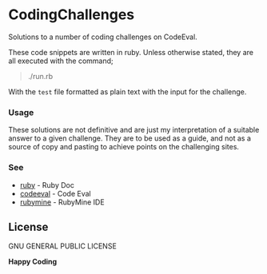# CodingChallenges

Solutions to a number of coding challenges on CodeEval.

These code snippets are written in ruby. Unless otherwise stated, they are all executed with the command;

> ./run.rb

With the `test` file formatted as plain text with the input for the challenge.

### Usage
These solutions are not definitive and are just my interpretation of a suitable answer to a given challenge. They are to be used as a guide, and not as a source of copy and pasting to achieve points on the challenging sites.

### See

* [ruby] - Ruby Doc
* [codeeval] - Code Eval
* [rubymine] - RubyMine IDE


License
----

GNU GENERAL PUBLIC LICENSE


**Happy Coding**


   [ruby]: <http://ruby-doc.org/>
   [codeeval]: <https://www.codeeval.com>
   [rubymine]: <https://www.jetbrains.com/ruby/>


